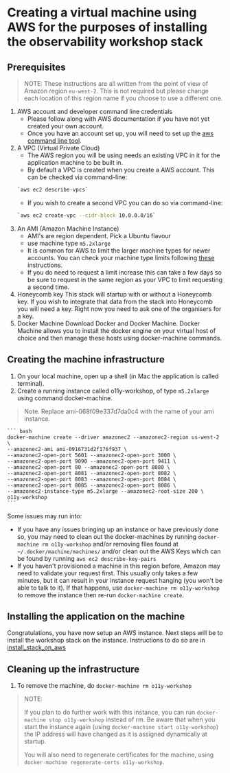 # Creating a virtual machine using AWS for the purposes of installing the observability workshop stack 

## Prerequisites

> NOTE: These instructions are all written from the point of view of Amazon region `eu-west-2`. This is not required but please change each location of this region name if you choose to use a different one.

1. AWS account and developer command line credentials
    - Please follow along with AWS documentation if you have not yet created your own account.
    - Once you have an account set up, you will need to set up the [aws command line tool](https://docs.aws.amazon.com/cli/index.html).
2. A VPC (Virtual Private Cloud)
   - The AWS region you will be using needs an existing VPC in it for the application machine to be built in.
   - By default a VPC is created when you create a AWS account. This can be checked via command-line: 
    ``` bash
    `aws ec2 describe-vpcs`
    ```
    - If you wish to create a second VPC you can do so via command-line: 
    ``` bash
    `aws ec2 create-vpc --cidr-block 10.0.0.0/16`
    ```
3. An AMI (Amazon Machine Instance) 
    - AMI's are region dependent. Pick a Ubuntu flavour 
    - use machine type `m5.2xlarge` 
    - It is common for AWS to limit the larger machine types for newer accounts. You can check your machine type limits following [these](https://docs.aws.amazon.com/AWSEC2/latest/UserGuide/ec2-resource-limits.html) instructions.
    - If you do need to request a limit increase this can take a few days so be sure to request in the same region as your VPC to limit requesting a second time.
4. Honeycomb key 
   This stack will startup with or without a Honeycomb key. If you wish to integrate that data from the stack into Honeycomb you will need a key. Right now you need to ask one of the organisers for a key. 
5. Docker Machine 
Download Docker and Docker Machine. Docker Machine allows you to install the docker engine on your virtual host of choice and then manage these hosts using docker-machine commands.  

## Creating the machine infrastructure 
1. On your local machine, open up a shell (in Mac the application is called terminal). 
2. Create a running instance called o11y-workshop, of type `m5.2xlarge` using command docker-machine. 
> Note. Replace ami-068f09e337d7da0c4 with the name of your ami instance.  

    ``` bash
    docker-machine create --driver amazonec2 --amazonec2-region us-west-2 \
    --amazonec2-ami ami-0916731d2f176f937 \
    --amazonec2-open-port 5601 --amazonec2-open-port 3000 \
    --amazonec2-open-port 9090 --amazonec2-open-port 9411 \
    --amazonec2-open-port 80 --amazonec2-open-port 8080 \
    --amazonec2-open-port 8081 --amazonec2-open-port 8082 \
    --amazonec2-open-port 8083 --amazonec2-open-port 8084 \
    --amazonec2-open-port 8085 --amazonec2-open-port 8086 \
    --amazonec2-instance-type m5.2xlarge --amazonec2-root-size 200 \
    o11y-workshop
    ```
Some issues may run into:
- If you have any issues bringing up an instance or have previously done so, you may need to clean out the docker-machines by running `docker-machine rm o11y-workshop` and/or removing files found at `~/.docker/machine/machines/` and/or clean out the AWS Keys which can be found by running `aws ec2 describe-key-pairs`
- If you haven't provisioned a machine in this region before, Amazon may need to validate your request first. This usually only takes a few minutes, but it can result in your instance request hanging (you won't be able to talk to it). If that happens, use `docker-machine rm o11y-workshop` to remove the instance then re-run `docker-machine create`.

## Installing the application on the machine
Congratulations, you have now setup an AWS instance. Next steps will be to install the workshop stack on the instance. Instructions to do so are in [install_stack_on_aws](https://github.com/charrett/observability-workshop/blob/master/docs/install_stack_on_aws.md)


## Cleaning up the infrastructure

1. To remove the machine, do `docker-machine rm o11y-workshop`

>NOTE: 
> 
> If you plan to do further work with this instance, you can run `docker-machine stop o11y-workshop` instead of rm. Be aware that when you start the instance again (using `docker-machine start o11y-workshop`) the IP address will have changed as it is assigned dynamically at startup. 
> 
> You will also need to regenerate certificates for the machine, using `docker-machine regenerate-certs o11y-workshop`.
